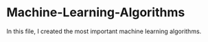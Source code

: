 # Machine-Learning-Algorithms
In this file, I created the most important machine learning algorithms.
